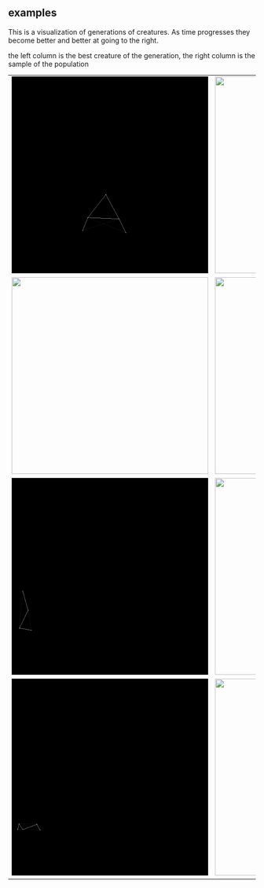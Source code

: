 ## examples
This is a visualization of generations of creatures.
As time progresses they become better and better at going
to the right.

the left column is the best creature of the generation,
the right column is the sample of the population
<table>
  <tr>
    <td>
        <img src="src/python_impl/small_walker/best_one.gif" width="400" height="400">
    </td>
    <td>
        <img src="src/python_impl/small_walker/population.gif" width="400" height="400">
    </td>
  </tr>
  <tr>
    <td>
        <img src="src/python_impl/biped/best_one.gif" width="400" height="400">
    </td>
    <td>
        <img src="src/python_impl/biped/population.gif" width="400" height="400">
    </td>
  </tr>
  <tr>
    <td>
        <img src="src/python_impl/leg/best_one.gif" width="400" height="400">
    </td>
    <td>
        <img src="src/python_impl/leg/population.gif" width="400" height="400">
    </td>
  </tr>
  <tr>
    <td>
        <img src="src/python_impl/worm/best_one.gif" width="400" height="400">
    </td>
    <td>
        <img src="src/python_impl/worm/population.gif" width="400" height="400">
    </td>
  </tr>
</table>

